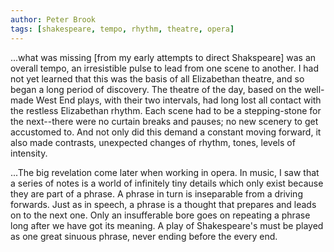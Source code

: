 ```yaml
---
author: Peter Brook
tags: [shakespeare, tempo, rhythm, theatre, opera]
---
```

...what was missing \[from my early attempts to direct Shakspeare] was an overall tempo, an irresistible pulse to lead from one scene to another. I had not yet learned that this was the basis of all Elizabethan theatre, and so began a long period of discovery. The theatre of the day, based on the well-made West End plays, with their two intervals, had long lost all contact with the restless Elizabethan rhythm. Each scene had to be a stepping-stone for the next--there were no curtain breaks and pauses; no new scenery to get accustomed to. And not only did this demand a constant moving forward, it also made contrasts, unexpected changes of rhythm, tones, levels of intensity.

...The big revelation come later when working in opera. In music, I saw that a series of notes is a world of infinitely tiny details which only exist because they are part of a phrase. A phrase in turn is inseparable from a driving forwards. Just as in speech, a phrase is a thought that prepares and leads on to the next one. Only an insufferable bore goes on repeating a phrase long after we have got its meaning. A play of Shakespeare's must be played as one great sinuous phrase, never ending before the every end.